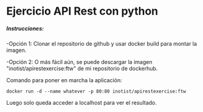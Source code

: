 # Ejercicio API Rest con python

##### Instrucciones:
-Opción 1: Clonar el repositorio de github y usar docker build para montar la imagen.

-Opción 2: O más fácil aún, se puede descargar la imagen "inotist/apirestexercise:ftw" de mi repositorio de dockerhub.

Comando para poner en marcha la aplicación:
```
docker run -d --name whatever -p 80:80 inotist/apirestexercise:ftw
```

Luego solo queda acceder a localhost para ver el resultado.
